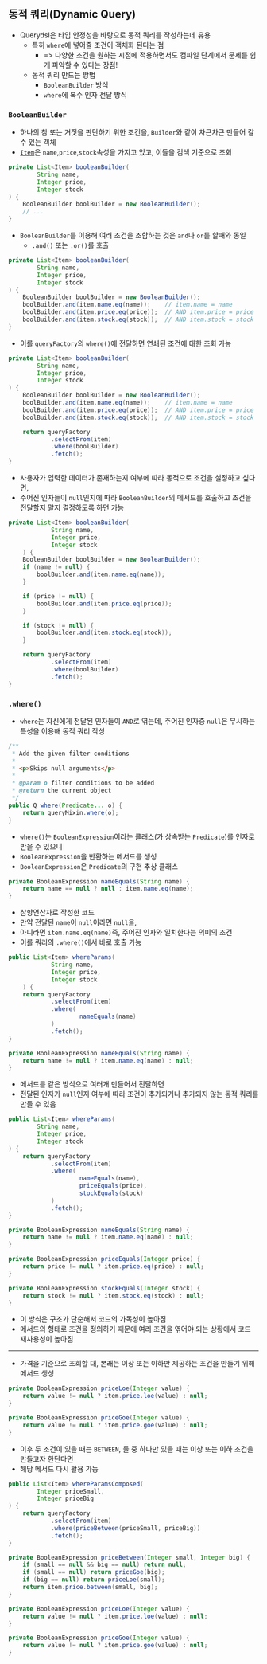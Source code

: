 ## 동적 쿼리(Dynamic Query)
- Querydsl은 타입 안정성을 바탕으로 동적 쿼리를 작성하는데 유용
    - 특히 `where`에 넣어줄 조건이 객체화 된다는 점 
      - => 다양한 조건을 원하는 시점에 적용하면서도 컴파일 단계에서 문제를 쉽게 파악할 수 있다는 장점!
    - 동적 쿼리 만드는 방법
      - `BooleanBuilder` 방식
      - `where`에 복수 인자 전달 방식

### `BooleanBuilder`
- 하나의 참 또는 거짓을 판단하기 위한 조건을, `Builder`와 같이 차근차근 만들어 갈 수 있는 객체
- [`Item`](1.Querydsl.md#erd--entity--jpaconfig)은 `name`,`price`,`stock`속성을 가지고 있고, 이들을 검색 기준으로 조회
```java
private List<Item> booleanBuilder(
        String name,
        Integer price,
        Integer stock
) {
    BooleanBuilder boolBuilder = new BooleanBuilder();
    // ...
}
```
- `BooleanBuilder`를 이용해 여러 조건을 조합하는 것은 `and`나 `or`를 할때와 동일
  - `.and()` 또는 `.or()`를 호출
```java
private List<Item> booleanBuilder(
        String name,
        Integer price,
        Integer stock
) {
    BooleanBuilder boolBuilder = new BooleanBuilder();
    boolBuilder.and(item.name.eq(name));    // item.name = name
    boolBuilder.and(item.price.eq(price));  // AND item.price = price
    boolBuilder.and(item.stock.eq(stock));  // AND item.stock = stock
}
```
- 이를 `queryFactory`의 `where()`에 전달하면 연쇄된 조건에 대한 조회 가능
```java
private List<Item> booleanBuilder(
        String name,
        Integer price,
        Integer stock
) {
    BooleanBuilder boolBuilder = new BooleanBuilder();
    boolBuilder.and(item.name.eq(name));    // item.name = name
    boolBuilder.and(item.price.eq(price));  // AND item.price = price
    boolBuilder.and(item.stock.eq(stock));  // AND item.stock = stock

    return queryFactory
            .selectFrom(item)
            .where(boolBuilder)
            .fetch();
}
```
- 사용자가 입력한 데이터가 존재하는지 여부에 따라 동적으로 조건을 설정하고 싶다면,
- 주어진 인자들이 `null`인지에 따라 `BooleanBuilder`의 메서드를 호출하고 조건을 전달할지 말지 결정하도록 하면 가능
```java
private List<Item> booleanBuilder(
            String name,
            Integer price,
            Integer stock
    ) {
    BooleanBuilder boolBuilder = new BooleanBuilder();
    if (name != null) {
        boolBuilder.and(item.name.eq(name));
    }

    if (price != null) {
        boolBuilder.and(item.price.eq(price));
    }

    if (stock != null) {
        boolBuilder.and(item.stock.eq(stock));
    }

    return queryFactory
            .selectFrom(item)
            .where(boolBuilder)
            .fetch();
}
```

### `.where()` 
- `where`는 자신에게 전달된 인자들이 `AND`로 엮는데, 주어진 인자중 `null`은 무시하는 특성을 이용해 동적 쿼리 작성
```java
/**
 * Add the given filter conditions
 *
 * <p>Skips null arguments</p>
 *
 * @param o filter conditions to be added
 * @return the current object
 */
public Q where(Predicate... o) {
    return queryMixin.where(o);
}
```
- `where()`는 `BooleanExpression`이라는 클래스(가 상속받는 `Predicate`)를 인자로 받을 수 있으니
- `BooleanExpression`을 반환하는 메서드를 생성
- `BooleanExpression`은 `Predicate`의 구현 추상 클래스
```java
private BooleanExpression nameEquals(String name) {
    return name == null ? null : item.name.eq(name);
}
```
- 삼항연산자로 작성한 코드
- 만약 전달된 `name`이 `null`이라면 `null`을, 
- 아니라면 `item.name.eq(name)`즉, 주어진 인자와 일치한다는 의미의 조건
- 이를 쿼리의 `.where()`에서 바로 호출 가능
```java
public List<Item> whereParams(
            String name,
            Integer price,
            Integer stock
    ) {
    return queryFactory
            .selectFrom(item)
            .where(
                    nameEquals(name)
            )
            .fetch();
}

private BooleanExpression nameEquals(String name) {
    return name != null ? item.name.eq(name) : null;
}
```
- 메서드를 같은 방식으로 여러개 만들어서 전달하면
- 전달된 인자가 `null`인지 여부에 따라 조건이 추가되거나 추가되지 않는 동적 쿼리를 만들 수 있음
```java
public List<Item> whereParams(
        String name,
        Integer price,
        Integer stock
) {
    return queryFactory
            .selectFrom(item)
            .where(
                    nameEquals(name),
                    priceEquals(price),
                    stockEquals(stock)
            )
            .fetch();
}

private BooleanExpression nameEquals(String name) {
    return name != null ? item.name.eq(name) : null;
}

private BooleanExpression priceEquals(Integer price) {
    return price != null ? item.price.eq(price) : null;
}

private BooleanExpression stockEquals(Integer stock) {
    return stock != null ? item.stock.eq(stock) : null;
}
```
- 이 방식은 구조가 단순해서 코드의 가독성이 높아짐
- 메서드의 형태로 조건을 정의하기 때문에 여러 조건을 엮어야 되는 상황에서 코드 재사용성이 높아짐
---
- 가격을 기준으로 조회할 대, 본래는 이상 또는 이하만 제공하는 조건을 만들기 위해 메서드 생성
```java
private BooleanExpression priceLoe(Integer value) {
    return value != null ? item.price.loe(value) : null;
}

private BooleanExpression priceGoe(Integer value) {
    return value != null ? item.price.goe(value) : null;
}
```
- 이후 두 조건이 있을 때는 `BETWEEN`, 둘 중 하나만 있을 때는 이상 또는 이하 조건을 만들고자 한단다면
- 해당 메서드 다시 활용 가능
```java
public List<Item> whereParamsComposed(
        Integer priceSmall,
        Integer priceBig
) {
    return queryFactory
            .selectFrom(item)
            .where(priceBetween(priceSmall, priceBig))
            .fetch();
}

private BooleanExpression priceBetween(Integer small, Integer big) {
    if (small == null && big == null) return null;
    if (small == null) return priceGoe(big);
    if (big == null) return priceLoe(small);
    return item.price.between(small, big);
}

private BooleanExpression priceLoe(Integer value) {
    return value != null ? item.price.loe(value) : null;
}

private BooleanExpression priceGoe(Integer value) {
    return value != null ? item.price.goe(value) : null;
}
```